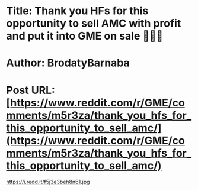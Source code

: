 # Title: Thank you HFs for this opportunity to sell AMC with profit and put it into GME on sale 🚀🚀🚀
# Author: BrodatyBarnaba
# Post URL: [https://www.reddit.com/r/GME/comments/m5r3za/thank_you_hfs_for_this_opportunity_to_sell_amc/](https://www.reddit.com/r/GME/comments/m5r3za/thank_you_hfs_for_this_opportunity_to_sell_amc/)


https://i.redd.it/f5j3e3beh8n61.jpg